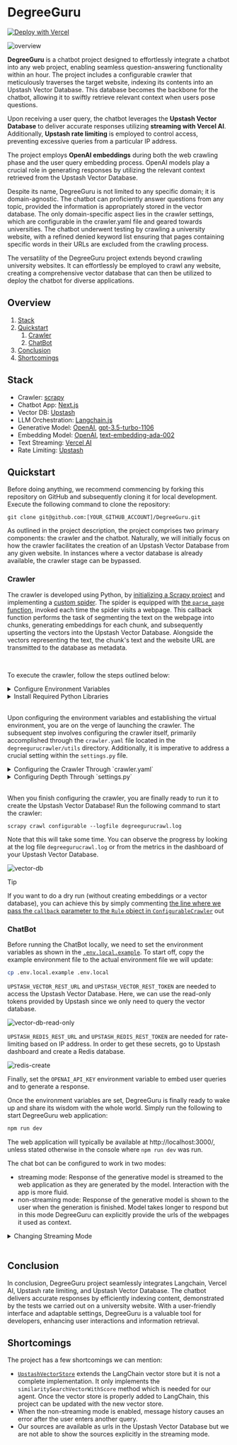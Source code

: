 # DegreeGuru

[![Deploy with Vercel](https://vercel.com/button)](https://vercel.com/new/clone?repository-url=https%3A%2F%2Fgithub.com%2Fupstash%2Fdegreeguru&env=UPSTASH_REDIS_REST_URL,UPSTASH_REDIS_REST_TOKEN,UPSTASH_VECTOR_REST_URL,UPSTASH_VECTOR_REST_TOKEN,OPENAI_API_KEY&demo-title=DegreeGuru%20Demo&demo-description=A%20Demo%20Showcasing%20the%20DegreeGuru%20App&demo-url=https%3A%2F%2Fdegreeguru.vercel.app%2F&demo-image=https%3A%2F%2Fupstash.com%2Ficons%2Ffavicon-32x32.png)

![overview](figs/overview.gif)

**DegreeGuru** is a chatbot project designed to effortlessly integrate a chatbot into any web project, enabling seamless question-answering functionality within an hour. The project includes a configurable crawler that meticulously traverses the target website, indexing its contents into an Upstash Vector Database. This database becomes the backbone for the chatbot, allowing it to swiftly retrieve relevant context when users pose questions.

Upon receiving a user query, the chatbot leverages the **Upstash Vector Database** to deliver accurate responses utilizing **streaming with Vercel AI**. Additionally, **Upstash rate limiting** is employed to control access, preventing excessive queries from a particular IP address.

The project employs **OpenAI embeddings** during both the web crawling phase and the user query embedding process. OpenAI models play a crucial role in generating responses by utilizing the relevant context retrieved from the Upstash Vector Database.

Despite its name, DegreeGuru is not limited to any specific domain; it is domain-agnostic. The chatbot can proficiently answer questions from any topic, provided the information is appropriately stored in the vector database. The only domain-specific aspect lies in the crawler settings, which are configurable in the crawler.yaml file and geared towards universities. The chatbot underwent testing by crawling a university website, with a refined denied keyword list ensuring that pages containing specific words in their URLs are excluded from the crawling process.

The versatility of the DegreeGuru project extends beyond crawling university websites. It can effortlessly be employed to crawl any website, creating a comprehensive vector database that can then be utilized to deploy the chatbot for diverse applications.

## Overview

1. [Stack](#stack)
2. [Quickstart](#quickstart)
    1. [Crawler](#crawler)
    2. [ChatBot](#chatbot)
3. [Conclusion](#conclusion)
4. [Shortcomings](#shortcomings)

## Stack

- Crawler: [scrapy](https://scrapy.org/)
- Chatbot App: [Next.js](https://nextjs.org/)
- Vector DB: [Upstash](https://upstash.com/)
- LLM Orchestration: [Langchain.js](https://js.langchain.com)
- Generative Model: [OpenAI](https://openai.com/), [gpt-3.5-turbo-1106](https://platform.openai.com/docs/models)
- Embedding Model: [OpenAI](https://openai.com/), [text-embedding-ada-002](https://platform.openai.com/docs/guides/embeddings)
- Text Streaming: [Vercel AI](https://vercel.com/ai)
- Rate Limiting: [Upstash](https://upstash.com/)

## Quickstart

Before doing anything, we recommend commencing by forking this repository on GitHub and subsequently cloning it for local development. Execute the following command to clone the repository:
```
git clone git@github.com:[YOUR_GITHUB_ACCOUNT]/DegreeGuru.git
```

As outlined in the project description, the project comprises two primary components: the crawler and the chatbot. Naturally, we will initially focus on how the crawler facilitates the creation of an Upstash Vector Database from any given website. In instances where a vector database is already available, the crawler stage can be bypassed.

### Crawler

The crawler is developed using Python, by [initializing a Scrapy project](https://docs.scrapy.org/en/latest/intro/tutorial.html#creating-a-project) and implementing a [custom spider](https://github.com/upstash/degreeguru/blob/master/degreegurucrawler/degreegurucrawler/spiders/configurable.py). The spider is equipped with [the `parse_page` function](https://github.com/upstash/degreeguru/blob/master/degreegurucrawler/degreegurucrawler/spiders/configurable.py#L42), invoked each time the spider visits a webpage. This callback function performs the task of segmenting the text on the webpage into chunks, generating embeddings for each chunk, and subsequently upserting the vectors into the Upstash Vector Database. Alongside the vectors representing the text, the chunk's text and the website URL are transmitted to the database as metadata.

</br>

To execute the crawler, follow the steps outlined below:

<details>

<summary>Configure Environment Variables</summary>
Before initiating the crawler, it is essential to configure environment variables. These variables serve the purpose of enabling text embedding with OpenAI and facilitating the transmission of vectors to the Upstash Vector Database.


If you don't have an Upstash Vector Database already, create one by setting 1536 as the vector size to match the [text-embedding-ada-002](https://platform.openai.com/docs/guides/embeddings) model.

![vector-db-create](figs/vector-db-create.png)


Following environment variables should be set:
```
# UPSTASH VECTOR DB
UPSTASH_VECTOR_REST_URL=****
UPSTASH_VECTOR_REST_TOKEN=****

# OPENAI KEY
OPENAI_API_KEY=****
```


</details>

<details>
<summary>Install Required Python Libraries</summary>

To install the libraries, we suggest setting up a virtual Python environment. Before starting the installation, navigate to the `degreegurucrawler` directory.

To setup a virtual environment, first install `virtualenv` package:
```bash
pip install virtualenv
```
Then, create a new virtual environment and activate it:
```bash
# create environment
python3 -m venv venv

# activate environment
source venv/bin/activate
```
Finally, use [the `requirements.txt`](https://github.com/upstash/degreeguru/blob/master/degreegurucrawler/requirements.txt) to install the required libraries:
```bash
pip install -r requirements.txt
``` 

</details>

</br>

Upon configuring the environment variables and establishing the virtual environment, you are on the verge of launching the crawler. The subsequent step involves configuring the crawler itself, primarily accomplished through the `crawler.yaml` file located in the `degreegurucrawler/utils` directory. Additionally, it is imperative to address a crucial setting within the `settings.py` file.

<details>
<summary>Configuring the Crawler Through `crawler.yaml`</summary>

The crawler.yaml has two main sections: `crawler` and `index`:

```yaml
crawler:
  start_urls:
    - https://www.some.domain.com
  link_extractor:
    allow: '.*some\.domain.*'
    deny:
      - "#"
      - '\?'
      - about
index:
  openAI_embedding_model: text-embedding-ada-002
  text_splitter:
    chunk_size: 1000
    chunk_overlap: 100
```

Under the `crawler` section, there are two sections:
- `start_urls`: denotes a list of urls which are the urls our spider will crawling searching from
- `link_extractor`: denotes a dictionary which will be passed as arguments to [`scrapy.linkextractors.LinkExtractor`](https://docs.scrapy.org/en/latest/topics/link-extractors.html). Some important parameters are:
    - `allow`: Only extracts links which match the given regex(s)
    - `allow_domains`: Only extract links which match the domain(s)
    - `deny`: Deny links which match the given regex(s)

Under the `index` section, there are two sections:
- `openAI_embedding_model`: embedding model to use
- `test_splitter`: denotes a dictionary which will be passed as arguments to [`langchain.text_splitter.RecursiveCharacterTextSplitter`](https://api.python.langchain.com/en/latest/text_splitter/langchain.text_splitter.RecursiveCharacterTextSplitter.html)

</details>

<details>
<summary>Configuring Depth Through `settings.py`</summary>

`settings.py` file has an important setting called `DEPTH_LIMIT` which determines how many consecutive links our spider can crawl. Set a value too high and the spider will visit the deepest corners of the website, taking too long to finish with possibly diminishing returns. Set a value too low and the crawl will end before visiting relevant pages.

Scrapy logs the urls of pages when they are skipped because of the depth limit. Since this results in a lot of logs, this log type is disabled in our project. To enable it back, simply remove [the `"scrapy.spidermiddlewares.depth"` from the `disable_loggers` in `degreegurucrawler/spider/configurable.py` file](https://github.com/upstash/degreeguru/blob/master/degreegurucrawler/degreegurucrawler/spiders/configurable.py#L22).

</details>

</br>

When you finish configuring the crawler, you are finally ready to run it to create the Upstash Vector Database! Run the following command to start the crawler:

```
scrapy crawl configurable --logfile degreegurucrawl.log
```

Note that this will take some time. You can observe the progress by looking at the log file `degreegurucrawl.log` or from the metrics in the dashboard of your Upstash Vector Database.

![vector-db](figs/vector-db.png)


> [!TIP]
> If you want to do a dry run (without creating embeddings or a vector database), you can achieve this by simply commenting [the line where we pass the `callback` parameter to the `Rule` object in `ConfigurableCrawler`](https://github.com/upstash/degreeguru/blob/master/degreegurucrawler/degreegurucrawler/spiders/configurable.py#L38) out

### ChatBot

Before running the ChatBot locally, we need to set the environment variables as shown in the [`.env.local.example`](https://github.com/upstash/degreeguru/blob/master/.env.local.example). To start off, copy the example environment file to the actual environment file we will update:

```bash
cp .env.local.example .env.local
```

`UPSTASH_VECTOR_REST_URL` and `UPSTASH_VECTOR_REST_TOKEN` are needed to access the Upstash Vector Database. Here, we can use the read-only tokens provided by Upstash since we only need to query the vector database.

![vector-db-read-only](figs/vector-db-read-only.png)

`UPSTASH_REDIS_REST_URL` and `UPSTASH_REDIS_REST_TOKEN` are needed for rate-limiting based on IP address. In order to get these secrets, go to Upstash dashboard and create a Redis database.

![redis-create](figs/redis-create.png)

Finally, set the `OPENAI_API_KEY` environment variable to embed user queries and to generate a response.

Once the environment variables are set, DegreeGuru is finally ready to wake up and share its wisdom with the whole world. Simply run the following to start DegreeGuru web application:

```bash
npm run dev
```

The web application will typically be available at http://localhost:3000/, unless stated otherwise in the console where `npm run dev` was run.

The chat bot can be configured to work in two modes:
- streaming mode: Response of the generative model is streamed to the web application as they are generated by the model. Interaction with the app is more fluid.
- non-streaming mode: Response of the generative model is shown to the user when the generation is finished. Model takes longer to respond but in this mode DegreeGuru can explicitly provide the urls of the webpages it used as context.

<details>
<summary>Changing Streaming Mode</summary>

To enable/disable streaming, simply navigate to `src/app/route/guru` directory and open `route.tsx` file. Setting [`returnIntermediateSteps`](https://github.com/upstash/degreeguru/blob/master/src/app/api/guru/route.tsx#L64) to `true` disables streaming while setting it to `false` enables streaming.`

</details>

</br>

## Conclusion

In conclusion, DegreeGuru project seamlessly integrates Langchain, Vercel AI, Upstash rate limiting, and Upstash Vector Database. The chatbot delivers accurate responses by efficiently indexing content, demonstrated by the tests we carried out on a university website. With a user-friendly interface and adaptable settings, DegreeGuru is a valuable tool for developers, enhancing user interactions and information retrieval.

## Shortcomings

The project has a few shortcomings we can mention:

- [`UpstashVectorStore`](https://github.com/upstash/degreeguru/blob/master/src/app/vectorstore/UpstashVectorStore.js) extends the LangChain vector store but it is not a complete implementation. It only implements the `similaritySearchVectorWithScore` method which is needed for our agent. Once the vector store is properly added to LangChain, this project can be updated with the new vector store.
- When the non-streaming mode is enabled, message history causes an error after the user enters another query.
- Our sources are available as urls in the Upstash Vector Database but we are not able to show the sources explicitly in the streaming mode.

